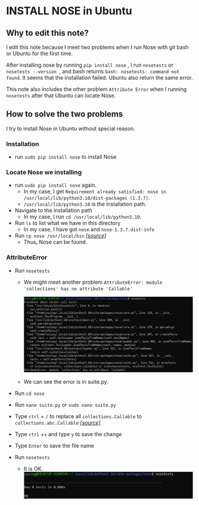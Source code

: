 # INSTALL NOSE in Ubuntu

## Why to edit this note?

I edit this note because I meet two problems when I run Nose with git bash or Ubuntu for the first time.

After installing nose by running `pip install nose` , I run `nosetests` or `nosetests --version `, and bash returns `bash: nosetests: command not found`. It seems that the installation failed. Ubuntu also return the same error.

This note also includes the other problem `Attribute Error` when I running `nosetests` after that Ubuntu can locate Nose.

## How to solve the two problems

I try to install Nose in Ubuntu without special reason. 

### Installation

- run `sudo pip install nose` to install Nose

### Locate Nose we installing

- run `sudo pip install nose` again. 
  - In my case, I get `Requirement already satisfied: nose in /usr/local/lib/python3.10/dist-packages (1.3.7)`. 
  -  `/usr/local/lib/python3.10` is the installation path.
- Navigate to the installation path
  - In my case, I run  `cd /usr/local/lib/python3.10`.
- Run `ls` to list what we have in this directory
  - In my case, I have got `nose` and `nose-1.3.7.dist-info`
- Run `cp nose /usr/local/bin` [*[source]*](https://www.cnblogs.com/meina/p/13570416.html)
  - Thus, Nose can be found.

### AttributeError

- Run `nosetests`
  - We might meet another problem  `AttributeError: module 'collections' has no attribute 'Callable'`

    ![](attributeError.JPG)

  - We can see the error is in suite.py.

- Run `cd nose`

- Run `nano suite.py` or `sudo nano suite.py`

- Type `ctrl` + `/` to replace all `collections.Callable` to `collections.abc.Callable` [*[source]*](https://stackoverflow.com/questions/69515086/error-attributeerror-collections-has-no-attribute-callable-using-beautifu)

- Type `ctrl` +`x` and type `y` to save the change

- Type `Enter` to save the file name

- Run `nosetests`

  - It is OK.
	![](Done.JPG)

